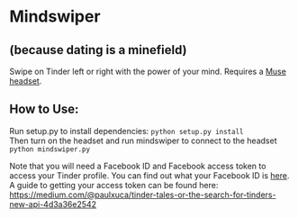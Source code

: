 # Mindswiper  
## (because dating is a minefield)
Swipe on Tinder left or right with the power of your mind. Requires a [Muse headset](http://www.choosemuse.com/).  

## How to Use:  

Run setup.py to install dependencies: `python setup.py install`  
Then turn on the headset and run mindswiper to connect to the headset `python mindswiper.py`  

Note that you will need a Facebook ID and Facebook access token to access your Tinder profile. You can find out what your Facebook ID is [here](https://findmyfbid.com/). A guide to getting your access token can be found here: https://medium.com/@paulxuca/tinder-tales-or-the-search-for-tinders-new-api-4d3a36e2542
